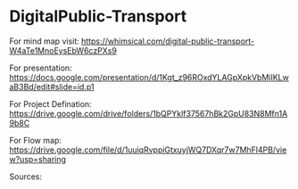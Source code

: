 # DigitalPublic-Transport
 For mind map visit: https://whimsical.com/digital-public-transport-W4aTe1MnoEysEbW6czPXs9

 For presentation: https://docs.google.com/presentation/d/1Kgt_z96ROxdYLAGpXpkVbMjIKLwaB3Bd/edit#slide=id.p1

 For Project Defination: https://drive.google.com/drive/folders/1bQPYklf37567hBk2GpU83N8Mfn1A9b8C

 For Flow map: https://drive.google.com/file/d/1uuiqRvppiGtxuyjWQ7DXqr7w7MhFl4PB/view?usp=sharing

 Sources: 

